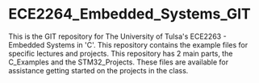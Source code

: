 # ECE2264_Embedded_Systems_GIT

This is the GIT repository for The University of Tulsa's ECE2263 - Embedded Systems in 'C'.
This repository contains the example files for specific lectures and projects.
This repository has 2 main parts, the C_Examples and the STM32_Projects.
These files are available for assistance getting started on the projects in the class.